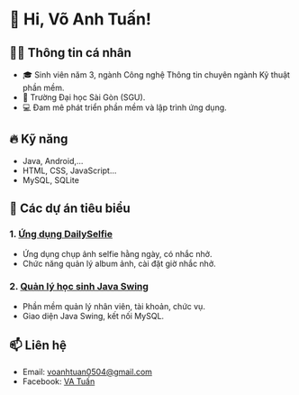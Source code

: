 # 👋 Hi, Võ Anh Tuấn!

## 🧑‍💻 Thông tin cá nhân
- 🎓 Sinh viên năm 3, ngành Công nghệ Thông tin chuyên ngành Kỹ thuật phần mềm.
- 🏫 Trường Đại học Sài Gòn (SGU).
- 💻 Đam mê phát triển phần mềm và lập trình ứng dụng.

## 🔥 Kỹ năng
- Java, Android,...
- HTML, CSS, JavaScript...
- MySQL, SQLite

## 📂 Các dự án tiêu biểu
### 1. [Ứng dụng DailySelfie](https://github.com/username/)
- Ứng dụng chụp ảnh selfie hằng ngày, có nhắc nhở.
- Chức năng quản lý album ảnh, cài đặt giờ nhắc nhở.

### 2. [Quản lý học sinh Java Swing](https://github.com/)
- Phần mềm quản lý nhân viên, tài khoản, chức vụ.
- Giao diện Java Swing, kết nối MySQL.

## 📫 Liên hệ
- Email: voanhtuan0504@gmail.com
- Facebook: [VA Tuấn](https://facebook.com/...)

